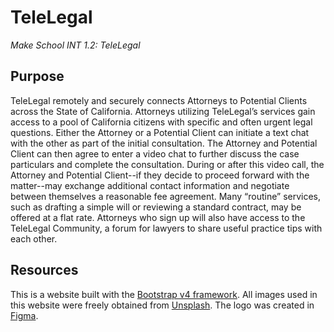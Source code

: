 # TeleLegal
<i>Make School INT 1.2: TeleLegal</i>

## Purpose
TeleLegal remotely and securely connects Attorneys to Potential Clients across the State of California. Attorneys utilizing TeleLegal’s services gain access to a pool of California citizens with specific and often urgent legal questions. Either the Attorney or a Potential Client can initiate a text chat with the other as part of the initial consultation. The Attorney and Potential Client can then agree to enter a video chat to further discuss the case particulars and complete the consultation. During or after this video call, the Attorney and Potential Client--if they decide to proceed forward with the matter--may exchange additional contact information and negotiate between themselves a reasonable fee agreement. Many “routine” services, such as drafting a simple will or reviewing a standard contract, may be offered at a flat rate. Attorneys who sign up will also have access to the TeleLegal Community, a forum for lawyers to share useful practice tips with each other.

## Resources
This is a website built with the [Bootstrap v4 framework](https://getbootstrap.com). All images used in this website were freely obtained from [Unsplash](https://unsplash.com). The logo was created in [Figma](https://www.figma.com). 
